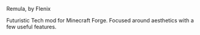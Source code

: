 Remula, by Flenix

Futuristic Tech mod for Minecraft Forge. Focused around aesthetics with a few useful features.